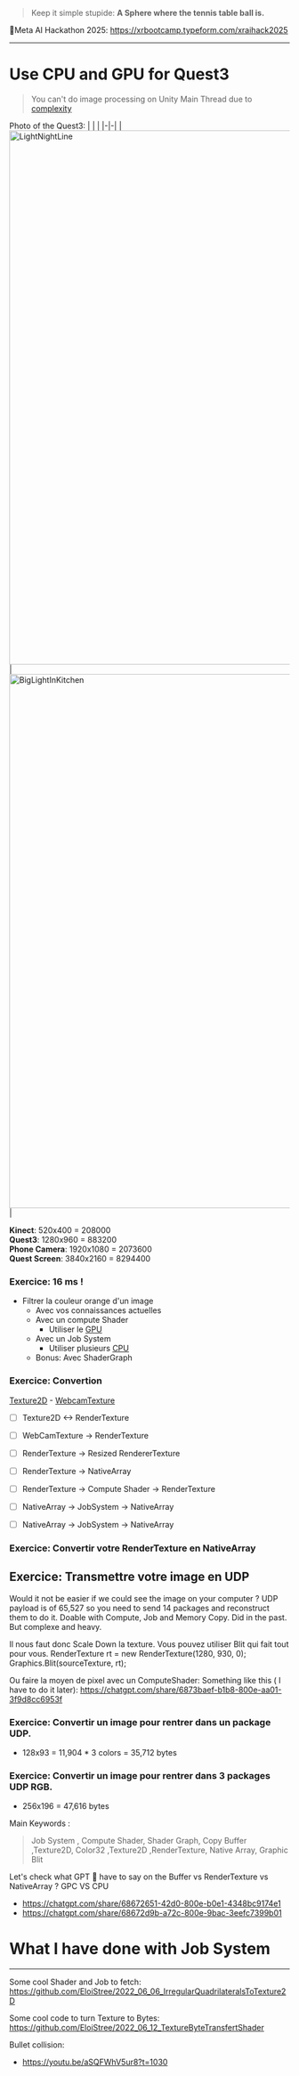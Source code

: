 
> Keep it simple stupide: **A Sphere where the tennis table ball is.**

🎯Meta AI Hackathon 2025: https://xrbootcamp.typeform.com/xraihack2025

---------

# Use CPU and GPU for Quest3 

> You can't do image processing on Unity Main Thread due to [complexity](https://github.com/EloiStree/HelloSharpForUnity3D/issues/49)

Photo of the Quest3:
| | |
|-|-|
|<img width="1280" height="960" alt="LightNightLine" src="https://github.com/user-attachments/assets/959f7be3-46d9-4276-9c87-b888903cf86e" />|<img width="1280" height="960" alt="BigLightInKitchen" src="https://github.com/user-attachments/assets/b1736f24-79f1-4891-b45d-0db2ea28090f" />|

**Kinect**: 520x400 = 208000  
**Quest3**: 1280x960 = 883200   
**Phone Camera**: 1920x1080 = 2073600  
**Quest Screen**: 3840x2160 = 8294400  

### Exercice:  16 ms !

- Filtrer la couleur orange  d'un image
  - Avec vos connaissances actuelles
  - Avec un compute Shader
    - Utiliser le [GPU](https://youtu.be/Ge-g3xZ5bb8?t=18) 
  - Avec un Job System
    - Utiliser plusieurs [CPU](https://youtu.be/Ge-g3xZ5bb8?t=18)
  - Bonus: Avec ShaderGraph
 
### Exercice: Convertion 

[Texture2D](https://github.com/EloiStree/HelloUnityKeywordForJunior/issues/216) - [WebcamTexture](https://github.com/EloiStree/HelloUnityKeywordForJunior/issues/337)

- [ ] Texture2D <-> RenderTexture
- [ ] WebCamTexture -> RenderTexture
- [ ] RenderTexture -> Resized RendererTexture
- [ ] RenderTexture -> NativeArray<Color32>
- [ ] RenderTexture -> Compute Shader -> RenderTexture
- [ ] NativeArray<Color32> -> JobSystem -> NativeArray<Color32>
- [ ] NativeArray<Color32> -> JobSystem -> NativeArray<T>




### Exercice: Convertir votre RenderTexture en NativeArray<Color32>



## Exercice: Transmettre votre image en UDP

Would it not be easier if we could see the image on your computer ?
UDP payload is of 65,527 so you need to send 14 packages and reconstruct them to do it.
Doable with Compute, Job and Memory Copy. Did in the past. But complexe and heavy.

Il nous faut donc Scale Down la texture.
Vous pouvez utiliser Blit qui fait tout pour vous.
RenderTexture rt = new RenderTexture(1280, 930, 0);
Graphics.Blit(sourceTexture, rt);

Ou faire la moyen de pixel avec un ComputeShader:
Something like this ( I have to do it later):
https://chatgpt.com/share/6873baef-b1b8-800e-aa01-3f9d8cc6953f


### Exercice: Convertir un image pour rentrer dans un package UDP.
- 128x93 = 11,904 * 3 colors = 35,712 bytes

### Exercice: Convertir un image pour rentrer dans 3 packages UDP RGB.
- 256x196 = 47,616 bytes

  

Main Keywords :
> Job System , Compute Shader, Shader Graph, Copy Buffer ,Texture2D, Color32 ,Texture2D ,RenderTexture, Native Array, Graphic Blit



Let's check what GPT 🤖 have to say on the Buffer vs RenderTexture vs NativeArray<Color32> ? GPC VS CPU
- https://chatgpt.com/share/68672651-42d0-800e-b0e1-4348bc9174e1
- https://chatgpt.com/share/68672d9b-a72c-800e-9bac-3eefc7399b01


# What I have done with Job System



----------------

Some cool Shader and Job to fetch:  
https://github.com/EloiStree/2022_06_06_IrregularQuadrilateralsToTexture2D  


Some cool code to turn Texture to Bytes:    
https://github.com/EloiStree/2022_06_12_TextureByteTransfertShader  


Bullet collision:
- https://youtu.be/aSQFWhV5ur8?t=1030

